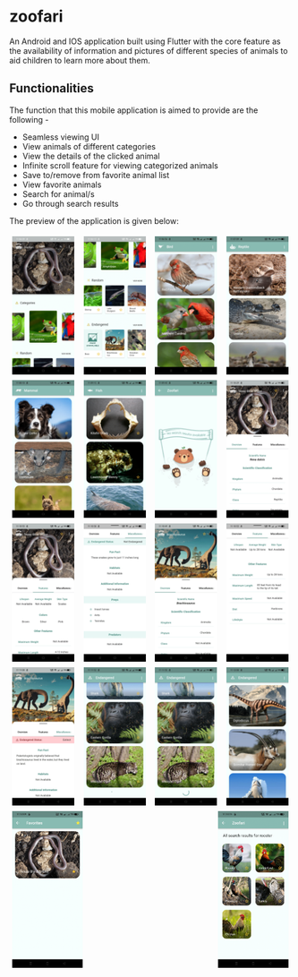 # zoofari

An Android and IOS application built using Flutter with the core feature as the availability of information and pictures of different species of animals to aid children to learn more about them.

## Functionalities

The function that this mobile application is aimed to provide are the following -
- Seamless viewing UI
- View animals of different categories
- View the details of the clicked animal
- Infinite scroll feature for viewing categorized animals
- Save to/remove from favorite animal list 
- View favorite animals
- Search for animal/s
- Go through search results

The preview of the application is given below:  
<div style="display: flex; justify-content: space-between;">
  <img src="screens/zoofari-01.png" style="width: 22%; padding: 5px;" />
  <img src="screens/zoofari-02.png" style="width: 22%; padding: 5px;" />
  <img src="screens/zoofari-03.png" style="width: 22%; padding: 5px;" />
  <img src="screens/zoofari-04.png" style="width: 22%; padding: 5px;" />
</div>

<div style="display: flex; justify-content: space-between;">
  <img src="screens/zoofari-05.png" style="width: 22%; padding: 5px;" />
  <img src="screens/zoofari-06.png" style="width: 22%; padding: 5px;" />
  <img src="screens/zoofari-07.png" style="width: 22%; padding: 5px;" />
  <img src="screens/zoofari-08.png" style="width: 22%; padding: 5px;" />
</div>

<div style="display: flex; justify-content: space-between;">
  <img src="screens/zoofari-09.png" style="width: 22%; padding: 5px;" />
  <img src="screens/zoofari-10.png" style="width: 22%; padding: 5px;" />
  <img src="screens/zoofari-11.png" style="width: 22%; padding: 5px;" />
  <img src="screens/zoofari-12.png" style="width: 22%; padding: 5px;" />
</div>

<div style="display: flex; justify-content: space-between;">
  <img src="screens/zoofari-13.png" style="width: 22%; padding: 5px;" />
  <img src="screens/zoofari-14.png" style="width: 22%; padding: 5px;" />
  <img src="screens/zoofari-15.png" style="width: 22%; padding: 5px;" />
  <img src="screens/zoofari-16.png" style="width: 22%; padding: 5px;" />
</div>

<div style="display: flex; justify-content: space-between;">
  <img src="screens/zoofari-17.png" style="width: 25%; padding: 5px;" />
  <img src="screens/zoofari-18.png" style="width: 25%; padding: 5px;" />
</div>
